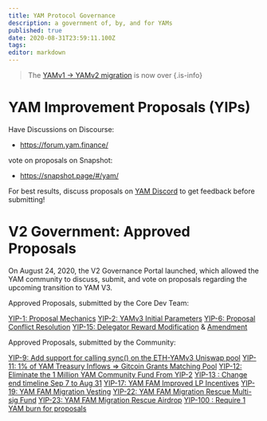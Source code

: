 ```yaml
---
title: YAM Protocol Governance
description: a government of, by, and for YAMs
published: true
date: 2020-08-31T23:59:11.100Z
tags: 
editor: markdown
---
```



> The [YAMv1 → YAMv2 migration](/migration) is now over
{.is-info}

# YAM Improvement Proposals (YIPs)

Have Discussions on Discourse:
- https://forum.yam.finance/

vote on proposals on Snapshot:
- https://snapshot.page/#/yam/

For best results, discuss proposals on [YAM Discord](/team) to get feedback before submitting!

# V2 Government: Approved Proposals

On August 24, 2020, the V2 Governance Portal launched, which allowed the YAM community to discuss, submit, and vote on proposals regarding the upcoming transition to YAM V3. 

Approved Proposals, submitted by the Core Dev Team:

[YIP-1: Proposal Mechanics](https://snapshot.page/#/yam/proposal/QmRMxkq98LJhFqJAC5GNCHrCwe3FFzxveb7MPzLYDCKT49)
[YIP-2: YAMv3 Initial Parameters](https://snapshot.page/#/yam/proposal/Qmc1GpiLaPXRLsXw31R1RznKrMTnzmonbSn2kCXVwxUWTV)
[YIP-6: Proposal Conflict Resolution](https://snapshot.page/#/yam/proposal/QmShrmWxTZdLfrF926wqmY7RLsNMGoWRwfLyvbd96YZjin)
[YIP-15: Delegator Reward Modification](https://snapshot.page/#/yam/proposal/QmSUbZ7zMs2nJ8iemVpDDEtpUWqpGuu3zE7zdozAxCvzjF) & [Amendment](https://snapshot.page/#/yam/proposal/QmVuJ2gDgKBje3MsMeR4M2TYdavQy8P5kqaa7HYFt3tpYN)

Approved Proposals, submitted by the Community:

[YIP-9: Add support for calling sync() on the ETH-YAMv3 Uniswap pool](https://snapshot.page/#/yam/proposal/QmTCXW2bhETiwHoDqeyxoDA4CwjURyfc6T4fAJLGz3yKj9)
[YIP-11: 1% of YAM Treasury Inflows => Gitcoin Grants Matching Pool](https://snapshot.page/#/yam/proposal/QmQhFu6miTLtmNyRtCGFXvoFw54VmtkX2chDeUdfFXAtx9)
[YIP-12: Eliminate the 1 Million YAM Community Fund From YIP-2](https://snapshot.page/#/yam/proposal/QmctSLYFvLhPoePehigZMwoLhdgyrMxjnrroFyPdmCVJoc)
[YIP-13 : Change end timeline Sep 7 to Aug 31](https://snapshot.page/#/yam/proposal/QmXxeHtsquFDpWGUYGnbCrn6H6xo1m8RsLWmssg9azp1bn)
[YIP-17: YAM FAM Improved LP Incentives](https://snapshot.page/#/yam/proposal/QmcHG5AFKrSXJ7bnww8rJfTSUPYtK3tbVXBVr4oxzKoEqY)
[YIP-19: YAM FAM Migration Vesting](https://snapshot.page/#/yam/proposal/QmVP5f5BWuxhRtKBUrUifjQrPYRM5YHngQYdK62UuSRt6p)
[YIP-22: YAM FAM Migration Rescue Multi-sig Fund](https://snapshot.page/#/yam/proposal/QmSwFus2RLkoNJRSm2VTrAxjdRQc23RrWY7W6s675CXnzi)
[YIP-23: YAM FAM Migration Rescue Airdrop](https://snapshot.page/#/yam/proposal/Qma5N6xV4nkzBALgGZMSD8L7A7mrsrRMntXpx2xT1MGPbu)
[YIP-100 : Require 1 YAM burn for proposals](https://snapshot.page/#/yam/proposal/QmUntcMz42wQeeSr1DiYcc6j1iukn6ua2TPtyv4h8TZRZE)
